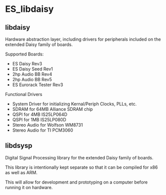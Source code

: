 # ES_libdaisy

## libdaisy

Hardware abstraction layer, including drivers for peripherals included on the extended Daisy family of boards.

Supported Boards:

- ES Daisy Rev3
- ES Daisy Seed Rev1
- 2hp Audio BB Rev4
- 2hp Audio BB Rev5
- ES Eurorack Tester Rev3

Functional Drivers

- System Driver for initializing Kernal/Periph Clocks, PLLs, etc.
- SDRAM for 64MB Alliance SDRAM chip
- QSPI for 4MB IS25LP064D
- QSPI for 1MB IS25LP080D
- Stereo Audio for Wolfson WM8731
- Stereo Audio for TI PCM3060

## libdsysp

Digital Signal Processing library for the extended Daisy family of boards.

This library is intentionally kept separate so that it can be compiled for x86 as well as ARM. 

This will allow for development and prototyping on a computer before running it on hardware.
